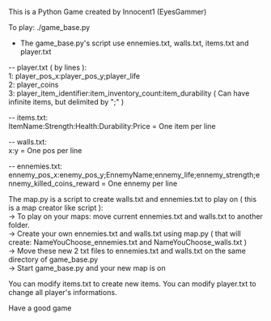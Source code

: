 This is a Python Game created by Innocent1 (EyesGammer)

To play:
	./game_base.py

- The game_base.py's script use ennemies.txt, walls.txt, items.txt and player.txt

-- player.txt ( by lines ):<br/>
	1: player_pos_x:player_pos_y;player_life<br/>
	2: player_coins<br/>
	3: player_item_identifier:item_inventory_count:item_durability ( Can have infinite items, but delimited by ";" )<br/>

-- items.txt:<br/>
	ItemName:Strength:Health:Durability:Price
= One item per line

-- walls.txt:<br/>
	x:y
= One pos per line

-- ennemies.txt:<br/>
	ennemy_pos_x:enemy_pos_y;EnnemyName;ennemy_life;ennemy_strength;ennemy_killed_coins_reward
= One ennemy per line


The map.py is a script to create walls.txt and ennemies.txt to play on ( this is a map creator like script ):<br/>
  -> To play on your maps: move current ennemies.txt and walls.txt to another folder.<br/>
  -> Create your own ennemies.txt and walls.txt using map.py ( that will create: NameYouChoose_ennemies.txt and NameYouChoose_walls.txt )<br/>
  -> Move these new 2 txt files to ennemies.txt and walls.txt on the same directory of game_base.py<br/>
  -> Start game_base.py and your new map is on<br/>


You can modify items.txt to create new items.
You can modify player.txt to change all player's informations.

Have a good game
